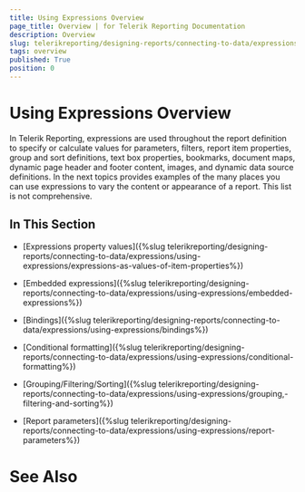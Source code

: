 ```yaml
---
title: Using Expressions Overview
page_title: Overview | for Telerik Reporting Documentation
description: Overview
slug: telerikreporting/designing-reports/connecting-to-data/expressions/using-expressions/overview
tags: overview
published: True
position: 0
---
```


# Using Expressions Overview



In Telerik Reporting, expressions are used throughout the report
      definition to specify or calculate values for parameters, filters, report
      item properties, group and sort definitions, text box properties, bookmarks,
      document maps, dynamic page header and footer content, images,
      and dynamic data source definitions. In the next topics provides examples
      of the many places you can use expressions to vary the content or
      appearance of a report. This list is not comprehensive.


## In This Section

* [Expressions property values]({%slug telerikreporting/designing-reports/connecting-to-data/expressions/using-expressions/expressions-as-values-of-item-properties%})


* [Embedded expressions]({%slug telerikreporting/designing-reports/connecting-to-data/expressions/using-expressions/embedded-expressions%})


* [Bindings]({%slug telerikreporting/designing-reports/connecting-to-data/expressions/using-expressions/bindings%})


* [Conditional formatting]({%slug telerikreporting/designing-reports/connecting-to-data/expressions/using-expressions/conditional-formatting%})


* [Grouping/Filtering/Sorting]({%slug telerikreporting/designing-reports/connecting-to-data/expressions/using-expressions/grouping,-filtering-and-sorting%})


* [Report parameters]({%slug telerikreporting/designing-reports/connecting-to-data/expressions/using-expressions/report-parameters%})


# See Also

